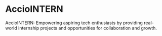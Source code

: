 # AccioINTERN
AccioINTERN: Empowering aspiring tech enthusiasts by providing real-world internship projects and opportunities for collaboration and growth.
